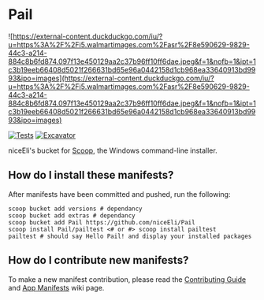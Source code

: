 # Pail

<!-- Uncomment the following line after replacing placeholders -->

![https://external-content.duckduckgo.com/iu/?u=https%3A%2F%2Fi5.walmartimages.com%2Fasr%2F8e590629-9829-44c3-a214-884c8b6fd874.097f13e450129aa2c37b96ff10ff6dae.jpeg&f=1&nofb=1&ipt=1c3b19eeb66408d5021f266631bd65e96a0442158d1cb968ea33640913bd9993&ipo=images](https://external-content.duckduckgo.com/iu/?u=https%3A%2F%2Fi5.walmartimages.com%2Fasr%2F8e590629-9829-44c3-a214-884c8b6fd874.097f13e450129aa2c37b96ff10ff6dae.jpeg&f=1&nofb=1&ipt=1c3b19eeb66408d5021f266631bd65e96a0442158d1cb968ea33640913bd9993&ipo=images)

[![Tests](https://github.com/niceEli/pail/actions/workflows/ci.yml/badge.svg)](https://github.com/niceEli/pail/actions/workflows/ci.yml) [![Excavator](https://github.com/niceEli/pail/actions/workflows/excavator.yml/badge.svg)](https://github.com/niceEli/pail/actions/workflows/excavator.yml)

niceEli's bucket for [Scoop](https://scoop.sh), the Windows command-line installer.

## How do I install these manifests?

After manifests have been committed and pushed, run the following:

```pwsh
scoop bucket add versions # dependancy
scoop bucket add extras # dependancy
scoop bucket add Pail https://github.com/niceEli/Pail
scoop install Pail/pailtest <# or #> scoop install pailtest
pailtest # should say Hello Pail! and display your installed packages
```

## How do I contribute new manifests?

To make a new manifest contribution, please read the [Contributing
Guide](https://github.com/ScoopInstaller/.github/blob/main/.github/CONTRIBUTING.md)
and [App Manifests](https://github.com/ScoopInstaller/Scoop/wiki/App-Manifests)
wiki page.

